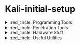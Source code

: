 # Kali-initial-setup

<!-- 
===============================================================================================================================================================
 /$$$$$$$                                                                              /$$                           /$$$$$$$$                  /$$          
| $$__  $$                                                                            |__/                          |__  $$__/                 | $$          
| $$  \ $$ /$$$$$$   /$$$$$$   /$$$$$$   /$$$$$$  /$$$$$$  /$$$$$$/$$$$  /$$$$$$/$$$$  /$$ /$$$$$$$   /$$$$$$          | $$  /$$$$$$   /$$$$$$ | $$  /$$$$$$$
| $$$$$$$//$$__  $$ /$$__  $$ /$$__  $$ /$$__  $$|____  $$| $$_  $$_  $$| $$_  $$_  $$| $$| $$__  $$ /$$__  $$         | $$ /$$__  $$ /$$__  $$| $$ /$$_____/
| $$____/| $$  \__/| $$  \ $$| $$  \ $$| $$  \__/ /$$$$$$$| $$ \ $$ \ $$| $$ \ $$ \ $$| $$| $$  \ $$| $$  \ $$         | $$| $$  \ $$| $$  \ $$| $$|  $$$$$$ 
| $$     | $$      | $$  | $$| $$  | $$| $$      /$$__  $$| $$ | $$ | $$| $$ | $$ | $$| $$| $$  | $$| $$  | $$         | $$| $$  | $$| $$  | $$| $$ \____  $$
| $$     | $$      |  $$$$$$/|  $$$$$$$| $$     |  $$$$$$$| $$ | $$ | $$| $$ | $$ | $$| $$| $$  | $$|  $$$$$$$         | $$|  $$$$$$/|  $$$$$$/| $$ /$$$$$$$/
|__/     |__/       \______/  \____  $$|__/      \_______/|__/ |__/ |__/|__/ |__/ |__/|__/|__/  |__/ \____  $$         |__/ \______/  \______/ |__/|_______/ 
                              /$$  \ $$                                                              /$$  \ $$                                               
                             |  $$$$$$/                                                             |  $$$$$$/                                               
                              \______/                                                               \______/      
===============================================================================================================================================================
-->

<details>
  <summary> :red_circle: Programming Tools </summary>

<br>
<table>
<td>
<details>
  <summary> Selective Installation </summary>

Selective Installation
---------------------------------------------------------------------------------------------------------------------------------------------------------------

- Update the Package Lists
First, update the package lists to ensure you have the latest information:
```bash
sudo apt-get update
```
- Install C and C++
You can install the GCC compiler for C and C++ using the following command:
```bash
sudo apt-get install build-essential
```
- Install C#
For C#, you can install Mono, which is an open-source implementation of Microsoft's .NET Framework.
```bash
sudo apt install mono-devel
```
- Install Java
You can install Java's OpenJDK with:
```bash
sudo apt-get install default-jdk
```
- Install Python
Python is likely already installed on Kali Linux, but you can ensure you have it with:
```bash
sudo apt install -y python3 python3-pip
```
- Install glib
```bash
sudo apt-get install libglib2.0-dev
sudo apt-get install libgtk2.0-dev
```
- Install QT Creator
```bash
sudo apt-get -y install build-essential openssl libssl-dev libssl1.0 libgl1-mesa-dev libqt5x11extras5
sudo apt install qtbase5-dev qt5-qmake qtbase5-dev-tools
sudo apt-get install qtcreator
```
- Install Visual Studio Code
```bash
sudo apt install software-properties-common apt-transport-https wget
wget -q https://packages.microsoft.com/keys/microsoft.asc -O- | sudo gpg --dearmor -o /usr/share/keyrings/ms-archive-keyring.gpg
echo "deb [arch=amd64 signed-by=/usr/share/keyrings/ms-archive-keyring.gpg] https://packages.microsoft.com/repos/code stable main" | sudo tee /etc/apt/sources.list.d/ms-vscode.list > /dev/null
sudo apt update
sudo apt install code
```

</details>
</table>

`Install C, C++, C#, Java, Python, glib, QT-Creator:`
```bash
sudo apt-get update
sudo apt-get -y install build-essential openssl libssl-dev libssl1.0 libgl1-mesa-dev libqt5x11extras5
sudo apt-get -y install libglib2.0-dev
sudo apt-get -y install libgtk2.0-dev
sudo apt -y install qtbase5-dev qt5-qmake qtbase5-dev-tools
sudo apt-get -y install qtcreator
sudo apt -y install mono-devel
sudo apt-get -y install default-jdk
sudo apt -y install -y python3 python3-pip

```

---------------------------------------------------------------------------------------------------------------------------------------------------------------
</details>











<!-- 
===============================================================================================================================================================
 /$$$$$$$                                 /$$                          /$$     /$$                           /$$$$$$$$                  /$$          
| $$__  $$                               | $$                         | $$    |__/                          |__  $$__/                 | $$          
| $$  \ $$ /$$$$$$  /$$$$$$$   /$$$$$$  /$$$$$$    /$$$$$$  /$$$$$$  /$$$$$$   /$$  /$$$$$$  /$$$$$$$          | $$  /$$$$$$   /$$$$$$ | $$  /$$$$$$$
| $$$$$$$//$$__  $$| $$__  $$ /$$__  $$|_  $$_/   /$$__  $$|____  $$|_  $$_/  | $$ /$$__  $$| $$__  $$         | $$ /$$__  $$ /$$__  $$| $$ /$$_____/
| $$____/| $$$$$$$$| $$  \ $$| $$$$$$$$  | $$    | $$  \__/ /$$$$$$$  | $$    | $$| $$  \ $$| $$  \ $$         | $$| $$  \ $$| $$  \ $$| $$|  $$$$$$ 
| $$     | $$_____/| $$  | $$| $$_____/  | $$ /$$| $$      /$$__  $$  | $$ /$$| $$| $$  | $$| $$  | $$         | $$| $$  | $$| $$  | $$| $$ \____  $$
| $$     |  $$$$$$$| $$  | $$|  $$$$$$$  |  $$$$/| $$     |  $$$$$$$  |  $$$$/| $$|  $$$$$$/| $$  | $$         | $$|  $$$$$$/|  $$$$$$/| $$ /$$$$$$$/
|__/      \_______/|__/  |__/ \_______/   \___/  |__/      \_______/   \___/  |__/ \______/ |__/  |__/         |__/ \______/  \______/ |__/|_______/
===============================================================================================================================================================
-->
<details>
  <summary> :red_circle: Penetration Tools </summary>

<br>
<table>
<td>
<details>
  <summary> Selective Installation </summary>

Selective Installation
---------------------------------------------------------------------------------------------------------------------------------------------------------------

<table>
<td>

`Nmap` (Network Mapper):
```bash
sudo apt install nmap
```
`Wireshark` (Network Protocol Analyzer):
```bash
sudo apt install wireshark
```
`Metasploit Framework` (Penetration Testing Framework):
```bash
sudo apt install metasploit-framework
```
`Aircrack-ng` (Wireless Network Security Assessment Tool):
```bash
sudo apt install aircrack-ng
```
`Nikto` (Web Server Scanner):
```bash
sudo apt install nikto
```
`Hashcat` (Password Recovery and Cracking Tool):
```bash
sudo apt install hashcat
```

<td>

`Hydra` (Password Cracking Tool):
```bash
sudo apt install hydra
```
`SQLMap` (SQL Injection and Database Penetration Testing Tool):
```bash
sudo apt install sqlmap
```
`Gobuster` (Directory/File Brute-Force Tool):
```bash
sudo apt install gobuster
```
`Sublist3r` (Subdomain Enumeration Tool):
```bash
sudo apt install sublist3r
```
`Dirb` (Directory Brute-Forcing Tool):
```bash
sudo apt install dirb
```
`Burp Suite CE` (Web Vulnerability Scanner and Proxy):
```bash
sudo apt install burpsuite
```
</table>
</details>
</table>

`Install all penetration tools that've been listed:`

```bash
sudo apt-get update
sudo apt -y install nmap wireshark metasploit-framework aircrack-ng nikto hashcat hydra sqlmap gobuster sublist3r dirb burpsuite
```

---------------------------------------------------------------------------------------------------------------------------------------------------------------
</details>











<!-- 
===============================================================================================================================================================
 /$$   /$$                           /$$                                                               /$$                /$$$$$$   /$$$$$$ 
| $$  | $$                          | $$                                                              | $$               /$$__  $$ /$$__  $$
| $$  | $$  /$$$$$$   /$$$$$$   /$$$$$$$ /$$  /$$  /$$  /$$$$$$   /$$$$$$   /$$$$$$         /$$$$$$$ /$$$$$$   /$$   /$$| $$  \__/| $$  \__/
| $$$$$$$$ |____  $$ /$$__  $$ /$$__  $$| $$ | $$ | $$ |____  $$ /$$__  $$ /$$__  $$       /$$_____/|_  $$_/  | $$  | $$| $$$$    | $$$$    
| $$__  $$  /$$$$$$$| $$  \__/| $$  | $$| $$ | $$ | $$  /$$$$$$$| $$  \__/| $$$$$$$$      |  $$$$$$   | $$    | $$  | $$| $$_/    | $$_/    
| $$  | $$ /$$__  $$| $$      | $$  | $$| $$ | $$ | $$ /$$__  $$| $$      | $$_____/       \____  $$  | $$ /$$| $$  | $$| $$      | $$      
| $$  | $$|  $$$$$$$| $$      |  $$$$$$$|  $$$$$/$$$$/|  $$$$$$$| $$      |  $$$$$$$       /$$$$$$$/  |  $$$$/|  $$$$$$/| $$      | $$      
|__/  |__/ \_______/|__/       \_______/ \_____/\___/  \_______/|__/       \_______/      |_______/    \___/   \______/ |__/      |__/      
===============================================================================================================================================================
-->
<details>
  <summary> :red_circle: Hardware Stuff </summary>

<br>

- Install Bluetooth services:
```bash
# Install dependencies
sudo apt-get update
sudo apt-get upgrade
sudo apt-get -y install bluetooth bluez bluez-tools rfkill
sudo systemctl enable bluetooth
sudo systemctl start bluetooth
sudo rfkill unblock bluetooth
sudo service bluetooth start
sudo apt-get -y install blueman
# Create autostart directory if it doesn't exist
mkdir -p ~/.config/autostart
# Make sure autostart directory has appropriate permissions
chmod -R 755 ~/.config/autostart
# Add bluetooth to autostart
echo -e '[Desktop Entry]
Type=Application
Exec=bluetooth-applet
Hidden=false
NoDisplay=false
Name=Bluetooth
Comment=Enable Bluetooth at startup' | tee ~/.config/autostart/bluetooth.desktop

```

- Install Pavucontrol (audio device manager) and add it to autostart for XFCE (and propably GNOME) Desktop Env:
```bash
sudo apt-get install pasystray
mkdir -p ~/.config/autostart
chmod -R 755 ~/.config/autostart

# Add Pavucontrol to autostart
echo "[Desktop Entry]
Name=Pavucontrol
Exec=pavucontrol --start-hidden
Comment=Audio Volume Control
Terminal=false
Type=Application" > ~/.config/autostart/pavucontrol.desktop

# Add Pasystray to autostart
echo "[Desktop Entry]
Name=Pasystray
Exec=pasystray
Comment=PulseAudio System Tray
Terminal=false
Type=Application" > ~/.config/autostart/pasystray.desktop
```


---------------------------------------------------------------------------------------------------------------------------------------------------------------
</details>









<!-- 
===============================================================================================================================================================
 /$$   /$$                      /$$$$$$           /$$       /$$   /$$   /$$     /$$ /$$ /$$   /$$     /$$                          
| $$  | $$                     /$$__  $$         | $$      | $$  | $$  | $$    |__/| $$|__/  | $$    |__/                          
| $$  | $$  /$$$$$$$  /$$$$$$ | $$  \__//$$   /$$| $$      | $$  | $$ /$$$$$$   /$$| $$ /$$ /$$$$$$   /$$  /$$$$$$   /$$$$$$$      
| $$  | $$ /$$_____/ /$$__  $$| $$$$   | $$  | $$| $$      | $$  | $$|_  $$_/  | $$| $$| $$|_  $$_/  | $$ /$$__  $$ /$$_____/      
| $$  | $$|  $$$$$$ | $$$$$$$$| $$_/   | $$  | $$| $$      | $$  | $$  | $$    | $$| $$| $$  | $$    | $$| $$$$$$$$|  $$$$$$       
| $$  | $$ \____  $$| $$_____/| $$     | $$  | $$| $$      | $$  | $$  | $$ /$$| $$| $$| $$  | $$ /$$| $$| $$_____/ \____  $$      
|  $$$$$$/ /$$$$$$$/|  $$$$$$$| $$     |  $$$$$$/| $$      |  $$$$$$/  |  $$$$/| $$| $$| $$  |  $$$$/| $$|  $$$$$$$ /$$$$$$$/      
 \______/ |_______/  \_______/|__/      \______/ |__/       \______/    \___/  |__/|__/|__/   \___/  |__/ \_______/|_______/       
===============================================================================================================================================================
-->
<details>
  <summary> :red_circle: Useful Utilities </summary>

<br>
<table>
<td>
<details>
  <summary> Selective Installation </summary>

Selective Installation
---------------------------------------------------------------------------------------------------------------------------------------------------------------

[`Guake`](https://github.com/Guake/guake) (Drop-down terminal with quick access):
```https://github.com/lpereira/hardinfo
sudo apt install guake
xfce4-session-settings
```
- In the `Session and Startup` window, go to the `Application Autostart` tab.
- Click on the `Add` button to add a new startup application.
- In the `Add Application` dialog, provide the necessary information:
  - Name: Guake
  - Description: Terminal dropdown
  - Command: guake
- Click "OK" to save the changes.

[`Flameshot`](https://github.com/flameshot-org/flameshot) (A Powerful Screenshot Tool):
```
sudo apt install flameshot
xfce4-session-settings
```
- In the `Session and Startup` window, go to the `Application Autostart` tab.
- Click on the `Add` button to add a new startup application.
- In the `Add Application` dialog, provide the necessary information:python --version
  - Name: Flameshot
  - Description: Screenshot util
  - Command: flameshothttps://github.com/lpereira/hardinfo
- Click "OK" to save the changes.

[`Hardinfo`](https://github.com/lpereira/hardinfo) (System info and benchmarking util):
```
sudo apt install hardinfo
hardinfo
```
[`Bleachbit`](https://github.com/bleachbit/bleachbit) (System Cleaner):
```bash
sudo apt install bleachbit
```
[`Gufw`](https://github.com/costales/gufw) (Uncomplicated Linux Firewall):
```bash
sudo apt install gufw
```

</details>
</table>

`Install all the packages that were listed:`

- Install all packages:
```bash
sudo apt-get update
sudo apt -y install guake flameshot hardinfo bleachbit gufw
```

- Include in the autorun for XFCE (and propably GNOME) Desktop Env:
```bash
# Create autostart directory if it doesn't exist
mkdir -p ~/.config/autostart
# Make sure autostart directory has appropriate permissions
chmod -R 755 ~/.config/autostart
# Add guake to autostart
echo -e '[Desktop Entry]
Type=Application
Name=Guake
Comment=terminal emulator
Exec=guake
RunHook=0
StartupNotify=false
Terminal=false
Hidden=false' > ~/.config/autostart/guake.desktop
# Add Flameshot to autostart
echo -e '[Desktop Entry]
Encoding=UTF-8
Type=Application
Name=Flameshot
Exec=flameshot
Comment=Screenshot util' > ~/.config/autostart/flameshot.desktop
```

</details>






